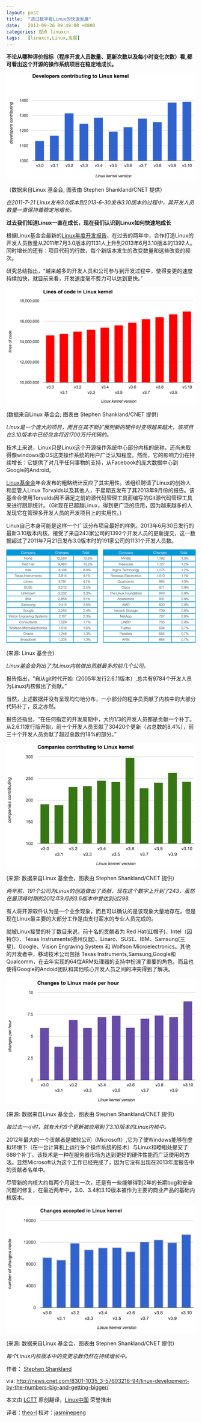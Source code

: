 ```yaml
---
layout: post
title:	"透过数字看Linux的快速发展"
date:	2013-09-26 09:49:00 +0800 
categories:	观点 linuxcn 
tags:	[linuxcn,Linux,发展]
---
```



**不论从哪种评价指标（程序开发人员数量、更新次数以及每小时变化次数）看,都可看出这个开源的操作系统项目在稳定地成长。**


**![The number of developers creating Linux has steadily increased from version 3.0, released July 21, 2011, to version 3.10, released June 30, 2013.](/Asserts/Images/album/201309/25/1711086c0tooh0iooou70s.png)**


 （数据来自Linux 基金会; 图表由 Stephen Shankland/CNET 提供）


*在2011-7-21 Linux发布3.0版本到2013-6-30发布3.10版本的过程中，其开发人员数量一直保持着稳定地增长。*


**过去我们知道Linux一直在成长，现在我们认识到Linux如何快速地成长**


根据Linux基金会最新的[Linux年度开发报告](http://www.linuxfoundation.org/news-media/announcements/2013/09/linux-foundation-releases-annual-linux-development-report)，在过去的两年中，合作打造Linux的开发人员数量从2011年7月3.0版本的1131人上升到2013年6月3.10版本的1392人。同时增长的还有：项目代码的行数，每个新版本发生的改变数量和这些改变的频次。


研究总结指出，“越来越多的开发人员和公司参与到开发过程中，使得变更的速度持续加快，就目前来看，开发速度毫不费力可以达到更快。”


![Linux is a mammoth project, and it's getting bigger as it spreads to new hardware. It's grown to nearly 17 million lines of code with version 3.10.](/Asserts/Images/album/201309/25/171109juqeexfywfdfqseq.png)


 (数据来自Linux 基金会; 图表由 Stephen Shankland/CNET 提供)


*Linux是一个庞大的项目，而且在其不断扩展到新的硬件时变得越来越大，该项目在3.10版本中已经包含将近1700万行代码的。*


技术上来说，Linux只是Linux这个开源操作系统中心部分内核的统称，还尚未取得像windows或iOS这类操作系统的用户广泛认知程度。然而，它的影响力仍在持续增长：它提供了对几乎任何事物的支持，从Facebook的庞大数据中心到Google的Android。


[Linux基金会](http://www.linuxfoundation.org/)年会发布的粗略统计反应了其实用性。该组织聘请了Linux的创始人和监管人Linux Torvalds以及其他人，于星期五发布了其2013年9月份的报告。该基金会使用Torvalds因不满足之前的源代码管理工具而编写的Git源代码管理工具来进行跟踪统计。（Git现在已超越Linux，得到更广泛的应用，因为越来越多的人发现它在管理多开发人员的开发项目上的实用性。）


Linux自己本身可能是这样一个广泛分布项目最好的样例。2013年6月30日发行的最新3.10版本内核，接受了来自243家公司的1392个开发人员的更新提交，这一数据超过了2011年7月21日发布3.0版本时的191家公司的1131个开发人员数。


![The Linux Foundation listed the top companies that contribute to the Linux kernel.](/Asserts/Images/album/201309/25/171110aghby4vh3jbpzvln.png) 


(来源: Linux 基金会)


*Linux基金会列出了为Linux内核做出贡献最多的前几个公司。*


报告指出，“自从git时代开始（2005年发行2.6.11版本）,总共有9784个开发人员为Linux内核做出了贡献。”


当然，上述数据并没有呈现均匀地分布，一小部分的程序员贡献了内核中的大部分代码补丁，反之亦然。


报告还指出，“在任何指定的开发周期中，大约1/3的开发人员都是贡献一个补丁。从2.6.11发行版开始，前十个开发人员贡献了30420个更新（占总数的8.4%），前三十个开发人员贡献了超过总数约18%的部分。”


![Two years ago, 191 companies contributed to the creation of Linux. Now it's up to 243, though the peak was 298 companies with version 3.6 in September 2012.](/Asserts/Images/album/201309/25/1711112zdvziz5ffzpatdc.png)


 (来源: 数据来自Linux 基金会，图表由 Stephen Shankland/CNET 提供)


*两年前，191个公司为Linux的创造做出了贡献，现在这个数字上升到了243，虽然在最顶峰时期的2012年9月的3.6版本中曾达到过298.*


有人将开源软件认为是一个业余现象，而且可以确认的是该现象大量地存在。但是现在Linux最主要的大部分工作是由支付薪水的专业人员完成的。


就被Linux接受的补丁数目来说，前十名的贡献者为 Red Hat(红帽子)、Intel（因特尔）、Texas Instruments(德州仪器)、Linaro、SUSE、IBM、Samsung(三星)、Google、Vision Engraving System 和 Wolfson Microelectronics。其他的开发者中，移动技术公司包括 Texas Instruments,Samsung,Google和Qualcomm，在去年实现的64位ARM处理器的支持中扮演了重要的角色，而且也使得Google的Andoid团队和其他核心开发人员之间的冲突得到了解决。


![With each passing hour, an average of 9 updates were applied to version 3.10 of the Linux kernel.](/Asserts/Images/album/201309/25/171112htxxbr00r7xtbh7t.png)


 (来源: 数据来自Linux 基金会，图表由 Stephen Shankland/CNET 提供)


*每过去一小时，就有大约9个更新被应用到了3.10版本的Linux内核中。*


2012年最大的一个贡献者是微软公司（Microsoft）,它为了使Windows能够在虚拟环境下（在一台计算机上运行多个操作系统的技术）与Linux和睦相处提交了688个补丁。该技术是一种在服务器市场为达到更好的硬件性能而广泛使用的方法。显然Microsoft认为这个工作已经完成了，因为它没有出现在2013年度报告中的贡献者名单中。


尽管新的内核大约每两个月诞生一次，还是有一些能够得到2年的长期bug和安全问题的修复，在最近两年中，3.0、3.4和3.10版本被作为主要的商业产品的基础内核版本。


![The total number of changes accepted into each version of the Linux kernel continues to grow.](/Asserts/Images/album/201309/25/171113o99ft7znko0w7p3u.png)


 (来源: 数据来自Linux 基金会，图表由 Stephen Shankland/CNET 提供)


*每个Linux内核版本中的变更总数仍然在持续增长中。*


作者： [Stephen Shankland](http://www.cnet.com/profile/Stephen+Shankland/)


 
 


via: <http://news.cnet.com/8301-1035_3-57603216-94/linux-development-by-the-numbers-big-and-getting-bigger/>


本文由 [LCTT](https://github.com/LCTT/TranslateProject) 原创翻译，[Linux中国](http://linux.cn/portal.php) 荣誉推出


译者：[theo-l](http://linux.cn/space/theo-l) 校对：[jasminepeng](http://linux.cn/space/jasminepeng)

